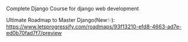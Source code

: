 Complete Django Course for django web development

Ultimate Roadmap to Master Django(New✨): https://www.letsprogressify.com/roadmaps/93f13210-efd8-4663-ad7e-ed0b70fad7f7/preview 
